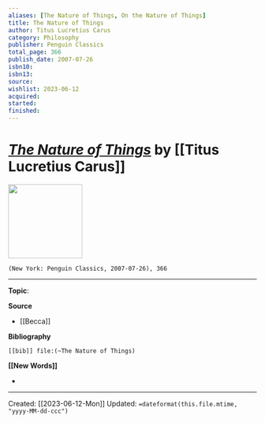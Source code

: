 ```yaml
---
aliases: [The Nature of Things, On the Nature of Things]
title: The Nature of Things
author: Titus Lucretius Carus
category: Philosophy
publisher: Penguin Classics
total_page: 366
publish_date: 2007-07-26
isbn10: 
isbn13: 
source: 
wishlist: 2023-06-12
acquired: 
started: 
finished: 
---
```

# *[The Nature of Things]()* by [[Titus Lucretius Carus]]

<img src="http://books.google.com/books/content?id=wupjAAAAMAAJ&printsec=frontcover&img=1&zoom=1&source=gbs_api" width=150>

`(New York: Penguin Classics, 2007-07-26), 366`



--- 
**Topic**: 

**Source**
- [[Becca]]

**Bibliography**

```query
[[bib]] file:(~The Nature of Things)
```
 

**[[New Words]]**

- 

---
Created: [[2023-06-12-Mon]]
Updated: `=dateformat(this.file.mtime, "yyyy-MM-dd-ccc")`